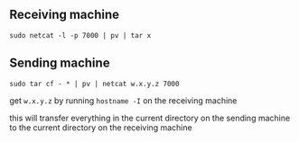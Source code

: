 ## Receiving machine
`sudo netcat -l -p 7000 | pv | tar x`

## Sending machine
`sudo tar cf - * | pv | netcat w.x.y.z 7000`

get `w.x.y.z` by running `hostname -I` on the receiving machine

this will transfer everything in the current directory on the sending machine to the current directory on the receiving machine


